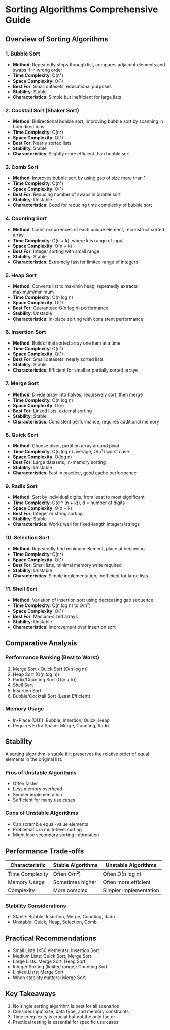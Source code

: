 # Sorting Algorithms Comprehensive Guide

## Overview of Sorting Algorithms

### 1. Bubble Sort
- **Method**: Repeatedly steps through list, compares adjacent elements and swaps if in wrong order
- **Time Complexity**: O(n²)
- **Space Complexity**: O(1)
- **Best For**: Small datasets, educational purposes
- **Stability**: Stable
- **Characteristics**: Simple but inefficient for large lists

### 2. Cocktail Sort (Shaker Sort)
- **Method**: Bidirectional bubble sort, improving bubble sort by scanning in both directions
- **Time Complexity**: O(n²)
- **Space Complexity**: O(1)
- **Best For**: Nearly sorted lists
- **Stability**: Stable
- **Characteristics**: Slightly more efficient than bubble sort

### 3. Comb Sort
- **Method**: Improves bubble sort by using gap of size more than 1
- **Time Complexity**: O(n²)
- **Space Complexity**: O(1)
- **Best For**: Reducing number of swaps in bubble sort
- **Stability**: Unstable
- **Characteristics**: Good for reducing time complexity of bubble sort

### 4. Counting Sort
- **Method**: Count occurrences of each unique element, reconstruct sorted array
- **Time Complexity**: O(n + k), where k is range of input
- **Space Complexity**: O(n + k)
- **Best For**: Integer sorting with small range
- **Stability**: Stable
- **Characteristics**: Extremely fast for limited range of integers

### 5. Heap Sort
- **Method**: Converts list to max/min heap, repeatedly extracts maximum/minimum
- **Time Complexity**: O(n log n)
- **Space Complexity**: O(1)
- **Best For**: Guaranteed O(n log n) performance
- **Stability**: Unstable
- **Characteristics**: In-place sorting with consistent performance

### 6. Insertion Sort
- **Method**: Builds final sorted array one item at a time
- **Time Complexity**: O(n²)
- **Space Complexity**: O(1)
- **Best For**: Small datasets, nearly sorted lists
- **Stability**: Stable
- **Characteristics**: Efficient for small or partially sorted arrays

### 7. Merge Sort
- **Method**: Divide array into halves, recursively sort, then merge
- **Time Complexity**: O(n log n)
- **Space Complexity**: O(n)
- **Best For**: Linked lists, external sorting
- **Stability**: Stable
- **Characteristics**: Consistent performance, requires additional memory

### 8. Quick Sort
- **Method**: Choose pivot, partition array around pivot
- **Time Complexity**: O(n log n) average, O(n²) worst case
- **Space Complexity**: O(log n)
- **Best For**: Large datasets, in-memory sorting
- **Stability**: Unstable
- **Characteristics**: Fast in practice, good cache performance

### 9. Radix Sort
- **Method**: Sort by individual digits, from least to most significant
- **Time Complexity**: O(d * (n + k)), d = number of digits
- **Space Complexity**: O(n + k)
- **Best For**: Integer or string sorting
- **Stability**: Stable
- **Characteristics**: Works well for fixed-length integers/strings

### 10. Selection Sort
- **Method**: Repeatedly find minimum element, place at beginning
- **Time Complexity**: O(n²)
- **Space Complexity**: O(1)
- **Best For**: Small lists, minimal memory write required
- **Stability**: Unstable
- **Characteristics**: Simple implementation, inefficient for large lists

### 11. Shell Sort
- **Method**: Variation of insertion sort using decreasing gap sequence
- **Time Complexity**: O(n log n) to O(n²)
- **Space Complexity**: O(1)
- **Best For**: Medium-sized arrays
- **Stability**: Unstable
- **Characteristics**: Improvement over insertion sort

## Comparative Analysis

### Performance Ranking (Best to Worst)
1. Merge Sort / Quick Sort (O(n log n))
2. Heap Sort (O(n log n))
3. Radix/Counting Sort (O(n + k))
4. Shell Sort
5. Insertion Sort
6. Bubble/Cocktail Sort (Least Efficient)

### Memory Usage
- In-Place (O(1)): Bubble, Insertion, Quick, Heap
- Requires Extra Space: Merge, Counting, Radix

## Stability

A sorting algorithm is stable if it preserves the relative order of equal elements in the original list.

### Pros of Unstable Algorithms

* Often faster
* Less memory overhead
* Simpler implementation
* Sufficient for many use cases

### Cons of Unstable Algorithms

* Can scramble equal-value elements
* Problematic in multi-level sorting
* Might lose secondary sorting information

## Performance Trade-offs

| Characteristic | Stable Algorithms | Unstable Algorithms |
|---------------|-------------------|---------------------|
| Time Complexity | Often O(n²) | Often O(n log n) |
| Memory Usage | Sometimes higher | Often more efficient |
| Complexity | More complex | Simpler implementation |

### Stability Considerations
- Stable: Bubble, Insertion, Merge, Counting, Radix
- Unstable: Quick, Heap, Selection, Comb



## Practical Recommendations
- Small Lists (<50 elements): Insertion Sort
- Medium Lists: Quick Sort, Merge Sort
- Large Lists: Merge Sort, Heap Sort
- Integer Sorting (limited range): Counting Sort
- Linked Lists: Merge Sort
- When stability matters: Merge Sort

## Key Takeaways
1. No single sorting algorithm is best for all scenarios
2. Consider input size, data type, and memory constraints
3. Time complexity is crucial but not the only factor
4. Practical testing is essential for specific use cases
